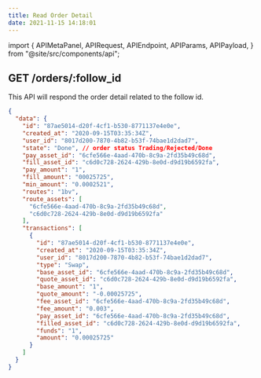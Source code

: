 ```yaml
---
title: Read Order Detail
date: 2021-11-15 14:18:01
---
```


import { APIMetaPanel, APIRequest, APIEndpoint, APIParams, APIPayload, } from "@site/src/components/api";

## GET /orders/:follow_id

This API will respond the order detail related to the follow id.

<APIEndpoint base="https://api.4swap.org/api" url="/orders/:follow_id" />

<APIMetaPanel scope="Authorized" />

<APIMetaPanel />

<APIRequest title="Read order detail" method="GET" isPublic base="https://api.4swap.org/api" url='/orders/:follow_id' />

```json title="Response"
{
  "data": {
    "id": "87ae5014-d20f-4cf1-b530-8771137e4e0e",
    "created_at": "2020-09-15T03:35:34Z",
    "user_id": "8017d200-7870-4b82-b53f-74bae1d2dad7",
    "state": "Done", // order status Trading/Rejected/Done
    "pay_asset_id": "6cfe566e-4aad-470b-8c9a-2fd35b49c68d",
    "fill_asset_id": "c6d0c728-2624-429b-8e0d-d9d19b6592fa",
    "pay_amount": "1",
    "fill_amount": "00025725", 
    "min_amount": "0.0002521",
    "routes": "1bv",
    "route_assets": [
      "6cfe566e-4aad-470b-8c9a-2fd35b49c68d",
      "c6d0c728-2624-429b-8e0d-d9d19b6592fa"
    ],
    "transactions": [
      {
        "id": "87ae5014-d20f-4cf1-b530-8771137e4e0e",
        "created_at": "2020-09-15T03:35:34Z",
        "user_id": "8017d200-7870-4b82-b53f-74bae1d2dad7",
        "type": "Swap",
        "base_asset_id": "6cfe566e-4aad-470b-8c9a-2fd35b49c68d",
        "quote_asset_id": "c6d0c728-2624-429b-8e0d-d9d19b6592fa",
        "base_amount": "1",
        "quote_amount": "-0.00025725",
        "fee_asset_id": "6cfe566e-4aad-470b-8c9a-2fd35b49c68d",
        "fee_amount": "0.003",
        "pay_asset_id": "6cfe566e-4aad-470b-8c9a-2fd35b49c68d",
        "filled_asset_id": "c6d0c728-2624-429b-8e0d-d9d19b6592fa",
        "funds": "1",
        "amount": "0.00025725"
      }
    ]
  }
}
```
